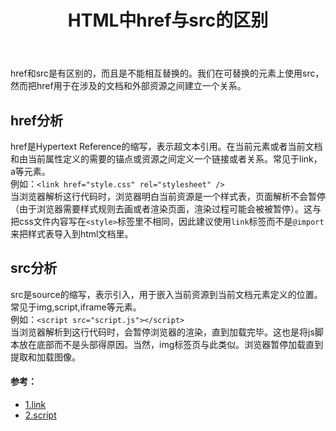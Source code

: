 ﻿---
title: HTML中href与src的区别
tags: [前端,HTML]
---

href和src是有区别的，而且是不能相互替换的。我们在可替换的元素上使用src，然而把href用于在涉及的文档和外部资源之间建立一个关系。

<!--more-->

## href分析
 
href是Hypertext Reference的缩写，表示超文本引用。在当前元素或者当前文档和由当前属性定义的需要的锚点或资源之间定义一个链接或者关系。常见于link，a等元素。  
例如：`<link href="style.css" rel="stylesheet" />`  
当浏览器解析这行代码时，浏览器明白当前资源是一个样式表，页面解析不会暂停（由于浏览器需要样式规则去画或者渲染页面，渲染过程可能会被被暂停）。这与把css文件内容写在`<style>`标签里不相同，因此建议使用`link`标签而不是`@import`来把样式表导入到html文档里。

## src分析

src是source的缩写，表示引入，用于嵌入当前资源到当前文档元素定义的位置。常见于img,script,iframe等元素。  
例如：`<script src="script.js"></script> `  
当浏览器解析到这行代码时，会暂停浏览器的渲染，直到加载完毕。这也是将js脚本放在底部而不是头部得原因。当然，img标签页与此类似。浏览器暂停加载直到提取和加载图像。  



#### 参考：
* [1.link](http://www.w3school.com.cn/tags/att_link_href.asp)  
* [2.script](http://www.w3school.com.cn/tags/tag_script.asp)
